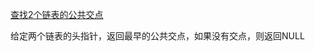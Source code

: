 
[查找2个链表的公共交点](https://leetcode.com/problems/intersection-of-two-linked-lists/)

给定两个链表的头指针，返回最早的公共交点，如果没有交点，则返回NULL